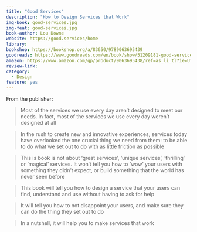 ```yaml
---
title: "Good Services"
description: "How to Design Services that Work"
img-book: good-services.jpg
img-feat: good-services.jpg
book-author: Lou Downe
website: https://good.services/home
library: 
bookshop: https://bookshop.org/a/83650/9789063695439
goodreads: https://www.goodreads.com/en/book/show/51209181-good-services
amazon: https://www.amazon.com/gp/product/9063695438/ref=as_li_tl?ie=UTF8&tag=govfresh-20&camp=1789&creative=9325&linkCode=as2&creativeASIN=9063695438&linkId=4339f68593bdeabdf92ca5c11426db26
review-link: 
category:
  - Design
feature: yes
---
```


From the publisher:

> Most of the services we use every day aren’t designed to meet our needs. In fact, most of the services we use every day weren’t designed at all

> In the rush to create new and innovative experiences, services today have overlooked the one crucial thing we need from them: to be able to do what we set out to do with as little friction as possible

> This is book is not about ‘great services’, ‘unique services’, ‘thrilling’ or ‘magical’ services. It won’t tell you how to ‘wow’ your users with something they didn’t expect, or build something that the world has never seen before

> This book will tell you how to design a service that your users can find, understand and use without having to ask for help 

> It will tell you how to not disappoint your users, and make sure they can do the thing they set out to do

> In a nutshell, it will help you to make services that work